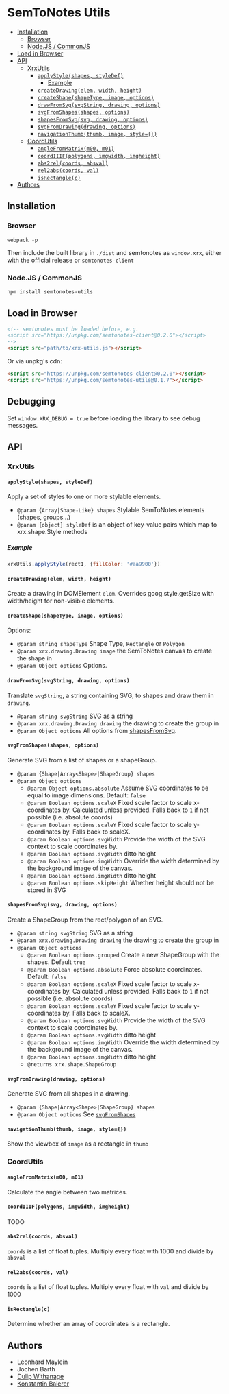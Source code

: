 # SemToNotes Utils

<!-- BEGIN-MARKDOWN-TOC -->
* [Installation](#installation)
	* [Browser](#browser)
	* [Node.JS / CommonJS](#nodejs--commonjs)
* [Load in Browser](#load-in-browser)
* [API](#api)
	* [XrxUtils](#xrxutils)
		* [`applyStyle(shapes, styleDef)`](#applystyleshapes-styledef)
			* [Example](#example)
		* [`createDrawing(elem, width, height)`](#createdrawingelem-width-height)
		* [`createShape(shapeType, image, options)`](#createshapeshapetype-image-options)
		* [`drawFromSvg(svgString, drawing, options)`](#drawfromsvgsvgstring-drawing-options)
		* [`svgFromShapes(shapes, options)`](#svgfromshapesshapes-options)
		* [`shapesFromSvg(svg, drawing, options)`](#shapesfromsvgsvg-drawing-options)
		* [`svgFromDrawing(drawing, options)`](#svgfromdrawingdrawing-options)
		* [`navigationThumb(thumb, image, style={})`](#navigationthumbthumb-image-style---)
	* [CoordUtils](#coordutils)
		* [`angleFromMatrix(m00, m01)`](#anglefrommatrixm00-m01)
		* [`coordIIIF(polygons, imgwidth, imgheight)`](#coordiiifpolygons-imgwidth-imgheight)
		* [`abs2rel(coords, absval)`](#abs2relcoords-absval)
		* [`rel2abs(coords, val)`](#rel2abscoords-val)
		* [`isRectangle(c)`](#isrectanglec)
* [Authors](#authors)

<!-- END-MARKDOWN-TOC -->

## Installation

### Browser

```
webpack -p
```

Then include the built library in `./dist` and semtonotes as `window.xrx`, either with the official release or `semtonotes-client`

### Node.JS / CommonJS

```sh
npm install semtonotes-utils
```

## Load in Browser

```html
<!-- semtonotes must be loaded before, e.g.
<script src="https://unpkg.com/semtonotes-client@0.2.0"></script>
-->
<script src="path/to/xrx-utils.js"></script>
```

Or via unpkg's cdn:

```html
<script src="https://unpkg.com/semtonotes-client@0.2.0"></script>
<script src="https://unpkg.com/semtonotes-utils@0.1.7"></script>
```

## Debugging

Set `window.XRX_DEBUG = true` before loading the library to see debug messages.

## API

<!-- BEGIN-RENDER src/xrx-utils.js -->
### XrxUtils
#### `applyStyle(shapes, styleDef)`
Apply a set of styles to one or more stylable elements.

- `@param {Array|Shape-Like} shapes` Stylable SemToNotes elements (shapes, groups...)
- `@param {object} styleDef` is an object of key-value pairs which map to xrx.shape.Style
methods

##### Example

```js
xrxUtils.applyStyle(rect1, {fillColor: '#aa9900'})
```
#### `createDrawing(elem, width, height)`
Create a drawing in DOMElement `elem`. Overrides goog.style.getSize with
width/height for non-visible elements.
#### `createShape(shapeType, image, options)`
Options:
- `@param string shapeType` Shape Type, `Rectangle` or `Polygon`
- `@param xrx.drawing.Drawing image` the SemToNotes canvas to create the shape in
- `@param Object options` Options.
#### `drawFromSvg(svgString, drawing, options)`
Translate `svgString`, a string containing SVG, to shapes and draw them
in `drawing`.
- `@param string svgString` SVG as a string
- `@param xrx.drawing.Drawing drawing` the drawing to create the group in
- `@param Object options` All options from [shapesFromSvg](#shapesFromSvg).

#### `svgFromShapes(shapes, options)`

Generate SVG from a list of shapes or a shapeGroup.

- `@param {Shape|Array<Shape>|ShapeGroup} shapes`
- `@param Object options`
  - `@param Object options.absolute` Assume SVG coordinates to be equal to image dimensions. Default: `false`
  - `@param Boolean options.scaleX` Fixed scale factor to scale
         x-coordinates by.  Calculated unless provided. Falls back to
         `1` if not possible (i.e. absolute coords)
  - `@param Boolean options.scaleY` Fixed scale factor to scale
         y-coordinates by. Falls back to scaleX.
  - `@param Boolean options.svgWidth` Provide the width of the SVG
         context to scale coordinates by.
  - `@param Boolean options.svgWidth` ditto height
  - `@param Boolean options.imgWidth` Override the width determined by
         the background image of the canvas.
  - `@param Boolean options.imgWidth` ditto height
  - `@param Boolean options.skipHeight` Whether height should not be stored in SVG

#### `shapesFromSvg(svg, drawing, options)`

Create a ShapeGroup from the rect/polygon of an SVG.
- `@param string svgString` SVG as a string
- `@param xrx.drawing.Drawing drawing` the drawing to create the group in
- `@param Object options`
  - `@param Boolean options.grouped` Create a new ShapeGroup with the shapes. Default `true`
  - `@param Boolean options.absolute` Force absolute coordinates. Default: `false`
  - `@param Boolean options.scaleX` Fixed scale factor to scale
         x-coordinates by.  Calculated unless provided. Falls back to
         `1` if not possible (i.e. absolute coords)
  - `@param Boolean options.scaleY` Fixed scale factor to scale
         y-coordinates by. Falls back to scaleX.
  - `@param Boolean options.svgWidth` Provide the width of the SVG
         context to scale coordinates by.
  - `@param Boolean options.svgWidth` ditto height
  - `@param Boolean options.imgWidth` Override the width determined by
         the background image of the canvas.
  - `@param Boolean options.imgWidth` ditto height
  - `@returns xrx.shape.ShapeGroup`
#### `svgFromDrawing(drawing, options)`

Generate SVG from all shapes in a drawing.

- `@param {Shape|Array<Shape>|ShapeGroup} shapes`
- `@param Object options` See [`svgFromShapes`](#svgfromshapesshapes-options)
#### `navigationThumb(thumb, image, style={})`
Show the viewbox of `image` as a rectangle in `thumb`

<!-- END-RENDER -->

<!-- BEGIN-RENDER src/coord-utils.js -->
### CoordUtils
#### `angleFromMatrix(m00, m01)`
Calculate the angle between two matrices.
#### `coordIIIF(polygons, imgwidth, imgheight)`
TODO
#### `abs2rel(coords, absval)`
`coords` is a list of float tuples. Multiply every float with 1000 and divide by `absval`
#### `rel2abs(coords, val)`
`coords` is a list of float tuples. Multiply every float with `val` and divide by 1000
#### `isRectangle(c)`
Determine whether an array of coordinates is a rectangle.

<!-- END-RENDER -->

## Authors

* Leonhard Maylein
* Jochen Barth
* [Dulip Withanage](https://github.com/withanage)
* [Konstantin Baierer](https://github.com/kba)
